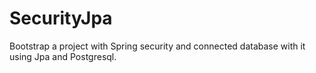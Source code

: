 # SecurityJpa
Bootstrap a project with Spring security  and connected database with it using Jpa and Postgresql.
